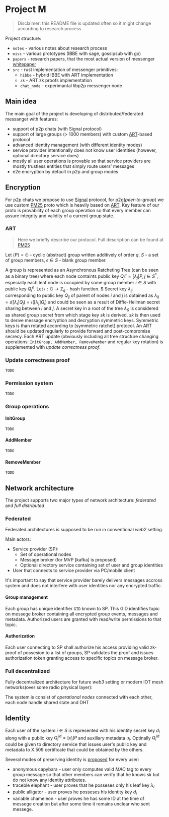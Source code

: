 # Project M

> Disclaimer: this README file is updated often so it might change according to research process

Project structure:
- `notes` - various notes about research process
- `misc` - various prototypes (IBBE with sage, gossipsub with go)
- `papers` - research papers, that the most actual version of messenger [whitepaper]
- `src` - rust implementation of messenger primitives:
  - `hibbe` - hybrid IBBE with ART implementation
  - `zk` - ART zk proofs implementation
  - `chat_node` - experimantal libp2p messenger node

## Main idea

The main goal of the project is developing of distributed/federated messanger with features:

- support of p2p chats (with Signal protocol)
- support of large groups (> 1000 members) with custom [ART]-based protocol
- advanced identity management (with different identity modes)
- service provider intentionally does not know user identities (however, optional directory service does)
- mostly all user operations is provable so that service providers are mostly trustless entities that simply route users' messages
- e2e encryption by default in p2p and group modes

## Encryption

For p2p chats we propose to use [Signal] protocol, for p2g(*peer-to-group*) we use custom [PM25] proto which is heavily based on [ART]. Key feature of our proto is provability of
each group operation so that every member can assure integrity and validity of a current group state.

### ART

> Here we briefly describe our protocol. Full description can be found at [PM25]

Let $\langle P \rangle = \mathbb{G}$ - cyclic (abstract) group written additively of order $q$. $S$ - a set of group members, $\epsilon \in S$ - blank group member.

A group is represented as an Asynchronous Ratcheting Tree (can be seen as a binary tree) where each node containts public key $Q^e_{j} = [\lambda_{j}]P, j \in S^*$, especially each leaf node is occupied by some group member $i \in S$ with public key $Q^e_i$.
Let $\iota: \mathbb{G} \to \mathbb{Z}_q$ - hash function. $ Secret key $\lambda_{ij}$ corresponding to public key $Q_{ij}$ of parent of nodes $i$ and $j$ is obtained as $\lambda_{ij} = \iota([\lambda_{i}]Q_{j}) = \iota([\lambda_{j}]Q_{i})$ and could be seen as a result of Diffie-Hellman secret sharing between $i$ and $j$.
A secret key in a root of the tree $\lambda_{S}$ is considered as shared group secret from which stage key $sk$ is derived. $sk$ is then used to derive message encryption and decryption symmetric keys. Symmetric keys is than rotated according to [symmetric ratchet] protocol.
An ART should be updated regularly to provide forward and post-compromise secrecy. Each ART update (obviously including all tree structure changing operations: `InitGroup, AddMember, RemoveMember` and regular key rotation) is supplemented with *update correctness proof*.

### Update correctness proof
`TODO`

### Permission system
`TODO`

### Group operations

#### InitGroup
`TODO`

#### AddMember
`TODO`

#### RemoveMember
`TODO`

## Network architecture

The project supports two major types of network architecture: *federated* and *full distributed*

### Federated

Federated architectures is supposed to be run in conventional *web2* setting. 

Main actors: 
- Service provider (SP):
  - Set of operational nodes
  - Message broker (for MVP [kafka] is proposed)
  - Optional directory service containing set of user and group identities
- User that connects to service provider via PC/mobile client

It's important to say that service provider barely delivers messages accross system and does not interfere with user identities nor any encrypted traffic.

#### Group management 

Each group has unique identifier `GID` known to SP. This GID identifies topic on messege broker containing all encrypted group events, messages and metadata. Authorized users are granted with read/write permissions to that topic.

#### Authorization

Each user connecting to SP shall authorize his access providing valid zk-proof of possesion to a list of groups, SP validates the proof and issues authorization token granting access to specific topics on message broker.

### Full decentralized

Fully decentralized architecture for future *web3* setting or modern IOT mesh networks(over some radio physical layer):

The system is consist of *operational nodes* connected with each other, each node handle shared state and DHT

## Identity

Each user of the system $i \in S$ is represented with his identity secret key $d_{i}$ along with a public key $Q^{id}_i = [d_i]P$ and auxiliary metadata $u_i$. Optinally $Q^{id}_i$ could be given to directory service that issues user's public key and metadata to X.509 certificate that could be obtained by the others.

Several modes of preserving identity is [proposed] for every user:
- anonymous capybara - user only computes valid $MAC$ tag to every group message so that other members can verify that he knows $sk$ but do not know any identity attributes.
- traceble elephant - user proves that he posseses only his leaf key $\lambda_i$
- public alligator - user proves he posseses his identity key $d_i$
- variable chameleon - user proves he has some ID at the time of messege creation but after some time it remains unclear who sent messege.

[Project M research paper by Illia and Serhii, 2024]: papers/Messenger.pdf
[proposed]: https://github.com/distributed-lab/papers/blob/main/in-da-club/In_Da_Club.pdf
[PM25]: https://www.overleaf.com/project/679b4c7dcc8fd2d1052f5849
[whitepaper]: https://www.overleaf.com/project/679b4c7dcc8fd2d1052f5849
[Signal]: https://signal.org/docs/
[ART]: https://eprint.iacr.org/2017/666.pdf